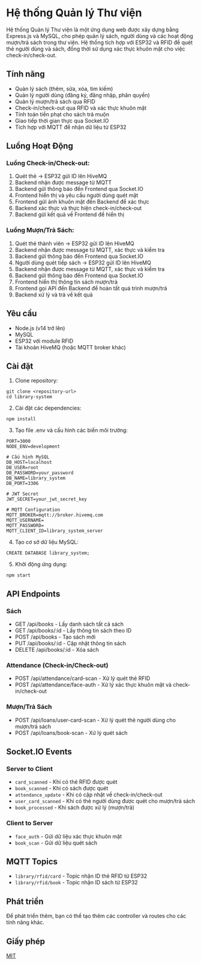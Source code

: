 # Hệ thống Quản lý Thư viện

Hệ thống Quản lý Thư viện là một ứng dụng web được xây dựng bằng Express.js và MySQL, cho phép quản lý sách, người dùng và các hoạt động mượn/trả sách trong thư viện. Hệ thống tích hợp với ESP32 và RFID để quét thẻ người dùng và sách, đồng thời sử dụng xác thực khuôn mặt cho việc check-in/check-out.

## Tính năng

- Quản lý sách (thêm, sửa, xóa, tìm kiếm)
- Quản lý người dùng (đăng ký, đăng nhập, phân quyền)
- Quản lý mượn/trả sách qua RFID
- Check-in/check-out qua RFID và xác thực khuôn mặt
- Tính toán tiền phạt cho sách trả muộn
- Giao tiếp thời gian thực qua Socket.IO
- Tích hợp với MQTT để nhận dữ liệu từ ESP32

## Luồng Hoạt Động

### Luồng Check-in/Check-out:
1. Quét thẻ -> ESP32 gửi ID lên HiveMQ
2. Backend nhận được message từ MQTT
3. Backend gửi thông báo đến Frontend qua Socket.IO
4. Frontend hiển thị và yêu cầu người dùng quét mặt
5. Frontend gửi ảnh khuôn mặt đến Backend để xác thực
6. Backend xác thực và thực hiện check-in/check-out
7. Backend gửi kết quả về Frontend để hiển thị

### Luồng Mượn/Trả Sách:
1. Quét thẻ thành viên -> ESP32 gửi ID lên HiveMQ
2. Backend nhận được message từ MQTT, xác thực và kiểm tra
3. Backend gửi thông báo đến Frontend qua Socket.IO
4. Người dùng quét tiếp sách -> ESP32 gửi ID lên HiveMQ
5. Backend nhận được message từ MQTT, xác thực và kiểm tra
6. Backend gửi thông báo đến Frontend qua Socket.IO
7. Frontend hiển thị thông tin sách mượn/trả
8. Frontend gọi API đến Backend để hoàn tất quá trình mượn/trả
9. Backend xử lý và trả về kết quả

## Yêu cầu

- Node.js (v14 trở lên)
- MySQL
- ESP32 với module RFID
- Tài khoản HiveMQ (hoặc MQTT broker khác)

## Cài đặt

1. Clone repository:
```
git clone <repository-url>
cd library-system
```

2. Cài đặt các dependencies:
```
npm install
```

3. Tạo file .env và cấu hình các biến môi trường:
```
PORT=3000
NODE_ENV=development

# Cấu hình MySQL
DB_HOST=localhost
DB_USER=root
DB_PASSWORD=your_password
DB_NAME=library_system
DB_PORT=3306

# JWT Secret
JWT_SECRET=your_jwt_secret_key

# MQTT Configuration
MQTT_BROKER=mqtt://broker.hivemq.com
MQTT_USERNAME=
MQTT_PASSWORD=
MQTT_CLIENT_ID=library_system_server
```

4. Tạo cơ sở dữ liệu MySQL:
```
CREATE DATABASE library_system;
```

5. Khởi động ứng dụng:
```
npm start
```

## API Endpoints

### Sách
- GET /api/books - Lấy danh sách tất cả sách
- GET /api/books/:id - Lấy thông tin sách theo ID
- POST /api/books - Tạo sách mới
- PUT /api/books/:id - Cập nhật thông tin sách
- DELETE /api/books/:id - Xóa sách

### Attendance (Check-in/Check-out)
- POST /api/attendance/card-scan - Xử lý quét thẻ RFID
- POST /api/attendance/face-auth - Xử lý xác thực khuôn mặt và check-in/check-out

### Mượn/Trả Sách
- POST /api/loans/user-card-scan - Xử lý quét thẻ người dùng cho mượn/trả sách
- POST /api/loans/book-scan - Xử lý quét sách

## Socket.IO Events

### Server to Client
- `card_scanned` - Khi có thẻ RFID được quét
- `book_scanned` - Khi có sách được quét
- `attendance_update` - Khi có cập nhật về check-in/check-out
- `user_card_scanned` - Khi có thẻ người dùng được quét cho mượn/trả sách
- `book_processed` - Khi sách được xử lý (mượn/trả)

### Client to Server
- `face_auth` - Gửi dữ liệu xác thực khuôn mặt
- `book_scan` - Gửi dữ liệu quét sách

## MQTT Topics

- `library/rfid/card` - Topic nhận ID thẻ RFID từ ESP32
- `library/rfid/book` - Topic nhận ID sách từ ESP32

## Phát triển

Để phát triển thêm, bạn có thể tạo thêm các controller và routes cho các tính năng khác.

## Giấy phép

[MIT](LICENSE) 